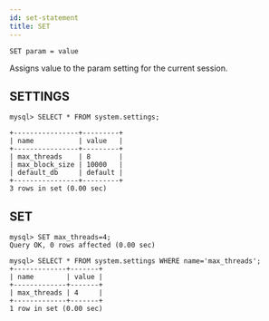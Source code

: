 ```yaml
---
id: set-statement
title: SET
---
```


```text
SET param = value
```

Assigns value to the param setting for the current session.

## SETTINGS

```text
mysql> SELECT * FROM system.settings;

+----------------+---------+
| name           | value   |
+----------------+---------+
| max_threads    | 8       |
| max_block_size | 10000   |
| default_db     | default |
+----------------+---------+
3 rows in set (0.00 sec)
```

## SET

```text
mysql> SET max_threads=4;
Query OK, 0 rows affected (0.00 sec)

mysql> SELECT * FROM system.settings WHERE name='max_threads';
+-------------+-------+
| name        | value |
+-------------+-------+
| max_threads | 4     |
+-------------+-------+
1 row in set (0.00 sec)
```
